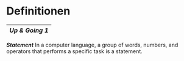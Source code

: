 # Definitionen

| _**Up & Going 1**_ |
|---|

_**Statement**_
In a computer language, a group of words, numbers, and operators that performs a specific task is a statement.
